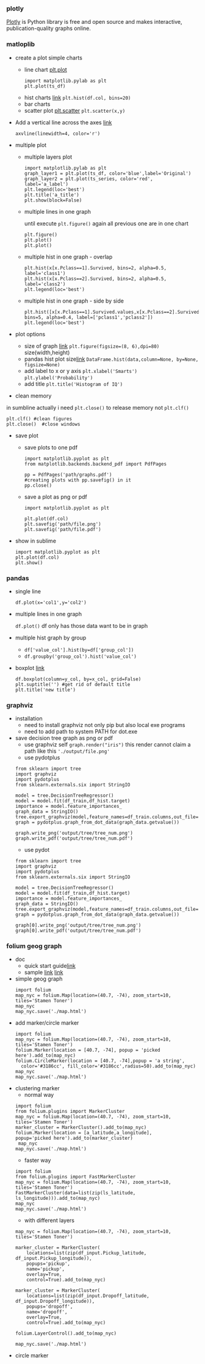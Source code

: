 ### plotly
[Plotly](https://plot.ly/) is Python library is free and open source and makes interactive, publication-quality graphs online.

### matloplib
* create a plot simple charts 
    - line chart [plt.plot](https://matplotlib.org/api/_as_gen/matplotlib.pyplot.plot.html)
      ```
      import matplotlib.pylab as plt
      plt.plot(ts_df)
      ```
    - hist charts [link](https://matplotlib.org/api/_as_gen/matplotlib.pyplot.hist.html)
      `plt.hist(df.col, bins=20)`
    - bar charts
    - scatter plot [plt.scatter](https://matplotlib.org/api/_as_gen/matplotlib.pyplot.scatter.html)
      `plt.scatter(x,y)`
  
* Add a vertical line across the axes [link](http://matplotlib.org/api/pyplot_api.html#matplotlib.pyplot.axvline)

  `axvline(linewidth=4, color='r')`

* multiple plot
  - multiple layers plot
    ```
    import matplotlib.pylab as plt
    graph_layer1 = plt.plot(ts_df, color='blue',label='Original')
    graph_layer2 = plt.plot(ts_series, color='red', label='a_label')
    plt.legend(loc='best')
    plt.title('a_title')
    plt.show(block=False)
    ```

  - multiple lines in one graph

    until execute `plt.figure()` again all previous one are in one chart
    ```
    plt.figure()
    plt.plot()
    plt.plot()
    ```
  - multiple hist in one graph - overlap
    ```
    plt.hist(x[x.Pclass==1].Survived, bins=2, alpha=0.5, label='class1')
    plt.hist(x[x.Pclass==2].Survived, bins=2, alpha=0.5, label='class2')
    plt.legend(loc='best')
    ```
  - multiple hist in one graph - side by side
    ```
    plt.hist([x[x.Pclass==1].Survived.values,x[x.Pclass==2].Survived.values], bins=5, alpha=0.4, label=['pclass1','pclass2'])
    plt.legend(loc='best')
    ```

* plot options
  - size of graph [link](http://matplotlib.org/api/figure_api.html#matplotlib.figure.Figure)
    `plt.figure(figsize=(8, 6),dpi=80)` size(width,height)
  - pandas hist plot size[link](https://pandas.pydata.org/pandas-docs/stable/generated/pandas.DataFrame.hist.html) `DataFrame.hist(data,column=None, by=None, figsize=None)`
  - add label to x or y axis `plt.xlabel('Smarts')` `plt.ylabel('Probability')`
  - add title `plt.title('Histogram of IQ')` 

* clean memory

in sumbline actually i need `plt.close()` to release memory not `plt.clf()`
  ```
  plt.clf() #clean figures
  plt.close()  #close windows
  ```

* save plot
  * save plots to one pdf
    ```
    import matplotlib.pyplot as plt
    from matplotlib.backends.backend_pdf import PdfPages

    pp = PdfPages('path/graphs.pdf')
    #creating plots with pp.savefig() in it
    pp.close()
    ```

  * save a plot as png or pdf
    ```
    import matplotlib.pyplot as plt

    plt.plot(df.col)
    plt.savefig('path/file.png')
    plt.savefig('path/file.pdf')
    ```

* show in sublime
  ```
  import matplotlib.pyplot as plt
  plt.plot(df.col)
  plt.show()
  ```



### pandas
* single line

  `df.plot(x='col1',y='col2')`

* multiple lines in one graph

  `df.plot()` df only has those data want to be in graph

* multiple hist graph by group
  - `df['value_col'].hist(by=df['group_col'])`
  - `df.groupby('group_col').hist('value_col')`

* boxplot [link](https://pandas.pydata.org/pandas-docs/stable/generated/pandas.DataFrame.boxplot.html)
  ```
  df.boxplot(column=y_col, by=x_col, grid=False)
  plt.suptitle('') #get rid of default title
  plt.title('new title')
  ```


### graphviz
* installation
  * need to install graphviz not only pip but also local exe programs
  * need to add path to system PATH for dot.exe
* save decision tree graph as png or pdf
  * use graphviz self
  `graph.render("iris")` this render cannot claim a path like this `'./output/file.png'`
  * use pydotplus
  ```
  from sklearn import tree
  import graphviz
  import pydotplus
  from sklearn.externals.six import StringIO

  model = tree.DecisionTreeRegressor()
  model = model.fit(df_train,df_hist.target)
  importance = model.feature_importances_
  graph_data = StringIO()
  tree.export_graphviz(model,feature_names=df_train.columns,out_file=graph_data)
  graph = pydotplus.graph_from_dot_data(graph_data.getvalue())

  graph.write_png('output/tree/tree_num.png')
  graph.write_pdf('output/tree/tree_num.pdf')
  ```
  * use pydot
  ```
  from sklearn import tree
  import graphviz
  import pydotplus
  from sklearn.externals.six import StringIO

  model = tree.DecisionTreeRegressor()
  model = model.fit(df_train,df_hist.target)
  importance = model.feature_importances_
  graph_data = StringIO()
  tree.export_graphviz(model,feature_names=df_train.columns,out_file=graph_data)
  graph = pydotplus.graph_from_dot_data(graph_data.getvalue())

  graph[0].write_png('output/tree/tree_num.png')
  graph[0].write_pdf('output/tree/tree_num.pdf')
  ```

### folium geog graph
* doc
  - quick start guide[link](http://folium.readthedocs.io/en/latest/quickstart.html)
  - sample [link](https://github.com/python-visualization/folium/blob/master/examples/MarkerCluster.ipynb) [link](http://nbviewer.jupyter.org/github/python-visualization/folium/blob/master/examples/MarkerCluster.ipynb)
* simple geog graph
  ```
  import folium
  map_nyc = folium.Map(location=(40.7, -74), zoom_start=10, tiles='Stamen Toner')
  map_nyc
  map_nyc.save('./map.html')
  ```
* add marker/circle marker
  ```
  import folium
  map_nyc = folium.Map(location=(40.7, -74), zoom_start=10, tiles='Stamen Toner')
  folium.Marker(location = [40.7, -74], popup = 'picked here').add_to(map_nyc)
  folium.CircleMarker(location = [40.7, -74],popup = 'a string',
    color='#3186cc', fill_color='#3186cc',radius=50).add_to(map_nyc)
  map_nyc
  map_nyc.save('./map.html')
  ```
* clustering marker
  - normal way
  ```
  import folium
  from folium.plugins import MarkerCluster
  map_nyc = folium.Map(location=(40.7, -74), zoom_start=10, tiles='Stamen Toner')
  marker_cluster = MarkerCluster().add_to(map_nyc)
  folium.Marker(location = [a_latitude,a_longitude],
  popup='picked here').add_to(marker_cluster)
   map_nyc
  map_nyc.save('./map.html') 
  ```
  - faster way
  ```
  import folium
  from folium.plugins import FastMarkerCluster
  map_nyc = folium.Map(location=(40.7, -74), zoom_start=10, tiles='Stamen Toner')
  FastMarkerCluster(data=list(zip(ls_latitude, ls_longitude))).add_to(map_nyc)
  map_nyc
  map_nyc.save('./map.html') 
  ```
  - with different layers
  ```
  map_nyc = folium.Map(location=(40.7, -74), zoom_start=10, tiles='Stamen Toner')

  marker_cluster = MarkerCluster(
      locations=list(zip(df_input.Pickup_latitude, df_input.Pickup_longitude)),
      popups='pickup',
      name='pickup',
      overlay=True,
      control=True).add_to(map_nyc)

  marker_cluster = MarkerCluster(
      locations=list(zip(df_input.Dropoff_latitude, df_input.Dropoff_longitude)),
      popups='dropoff',
      name='dropoff',
      overlay=True,
      control=True).add_to(map_nyc)
  
  folium.LayerControl().add_to(map_nyc)

  map_nyc.save('./map.html')

  ```
* circle marker
